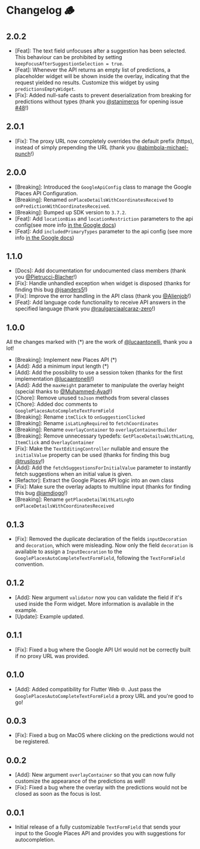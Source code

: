 # Changelog 🪵

## 2.0.2

* [Feat]: The text field unfocuses after a suggestion has been selected. This behaviour can be prohibited by setting `keepFocusAfterSuggestionSelection = true`.
* [Feat]: Whenever the API returns an empty list of predictions, a placeholder widget will be shown inside the overlay, indicating that the request yielded no results. Customize this widget by using `predictionsEmptyWidget`.
* [Fix]: Added null-safe casts to prevent deserialization from breaking for predictions without types (thank you [@stanimeros](https://github.com/stanimeros) for opening issue [#48](https://github.com/julienandco/google_places_autocomplete_text_field/issues/48)!)

## 2.0.1

* [Fix]: The proxy URL now completely overrides the default prefix (https), instead of simply prepending the URL (thank you [@abimbola-michael-punch](https://github.com/abimbola-michael-punch)!)

## 2.0.0

* [Breaking]: Introduced the `GoogleApiConfig` class to manage the Google Places API Configuration.
* [Breaking]: Renamed `onPlaceDetailsWithCoordinatesReceived` to `onPredictionWithCoordinatesReceived`.
* [Breaking]: Bumped up SDK version to `3.7.2`.
* [Feat]: Add `locationBias` and `locationRestriction` parameters to the api config(see more info [in the Google docs](https://developers.google.com/maps/documentation/places/web-service/place-autocomplete#location-bias-restriction))
* [Feat]: Add `includedPrimaryTypes` parameter to the api config (see more info [in the Google docs](https://developers.google.com/maps/documentation/places/web-service/place-autocomplete#includedPrimaryTypes))

## 1.1.0

* [Docs]: Add documentation for undocumented class members (thank you [@Pietrucci-Blacher](https://github.com/Pietrucci-Blacher)!)
* [Fix]: Handle unhandled exception when widget is disposed (thanks for finding this bug [@jsanders5](https://github.com/jsanders5)!)
* [Fix]: Improve the error handling in the API class (thank you [@Alienjob](https://github.com/Alienjob)!)
* [Feat]: Add language code functionality to receive API answers in the specified language (thank you [@raulgarciaalcaraz-zero](https://github.com/raulgarciaalcaraz-zero)!)

## 1.0.0

All the changes marked with (*) are the work of [@lucaantonelli](https://github.com/lucaantonelli), thank you a lot!

* [Breaking]: Implement new Places API (*)
* [Add]: Add a minimum input length (*)
* [Add]: Add the possibility to use a session token (thanks for the first implementation [@lucaantonelli](https://github.com/lucaantonelli)!)
* [Add]: Add the `maxHeight` parameter to manipulate the overlay height (special thanks to [@Muhammed-Ayad](https://github.com/Muhammed-Ayad)!)
* [Chore]: Remove unused `toJson` methods from several classes
* [Chore]: Added doc comments to `GooglePlacesAutoCompleteTextFormField`
* [Breaking]: Rename `itmClick` to `onSuggestionClicked`
* [Breaking]: Rename `isLatLngRequired` to `fetchCoordinates`
* [Breaking]: Rename `overlayContainer` to `overlayContainerBuilder`
* [Breaking]: Remove unnecessary typedefs: `GetPlaceDetailswWithLatLng`, `ItemClick` and `OverlayContainer`
* [Fix]: Make the `TextEditingController` nullable and ensure the `initialValue` property can be used (thanks for finding this bug [@trusilosv](https://github.com/trusilosv)!)
* [Add]: Add the `fetchSuggestionsForInitialValue` parameter to instantly fetch suggestions when an initial value is given.
* [Refactor]: Extract the Google Places API logic into an own class
* [Fix]: Make sure the overlay adapts to multiline input (thanks for finding this bug [@iamdiogo](https://github.com/iamdiogo)!)
* [Breaking]: Rename `getPlaceDetailWithLatLng`to `onPlaceDetailsWithCoordinatesReceived`

## 0.1.3

* [Fix]: Removed the duplicate declaration of the fields `inputDecoration` and `decoration`, which were misleading. Now only the field `decoration` is available to assign a `InputDecoration`  to the `GooglePlacesAutoCompleteTextFormField`, following the `TextFormField` convention.

## 0.1.2

* [Add]: New argument `validator` now you can validate the field if it's used inside the Form widget. More information is available in the example.
* [Update]: Example updated.

## 0.1.1

* [Fix]: Fixed a bug where the Google API Url would not be correctly built if no proxy URL was provided.

## 0.1.0

* [Add]: Added compatibility for Flutter Web 🌐. Just pass the `GooglePlacesAutoCompleteTextFormField` a proxy URL and you're good to go!

## 0.0.3

* [Fix]: Fixed a bug on MacOS where clicking on the predictions would not be registered.

## 0.0.2

* [Add]: New argument `overlayContainer` so that you can now fully customize the appearance of the predictions as well!
* [Fix]: Fixed a bug where the overlay with the predictions would not be closed as soon as the focus is lost.

## 0.0.1

* Initial release of a fully customizable `TextFormField` that sends your input to the Google Places API and provides you with suggestions for autocompletion.
